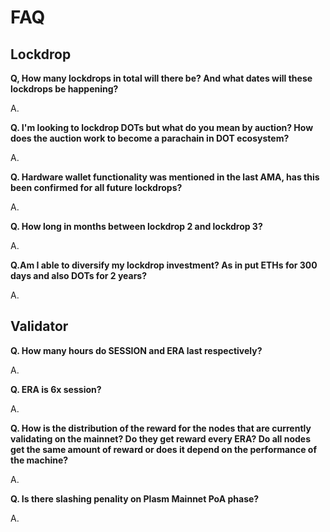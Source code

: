 # FAQ

## Lockdrop

**Q, How many lockdrops in total will there be? And what dates will these lockdrops be happening?**

A. 

**Q. I'm looking to lockdrop DOTs but what do you mean by auction? How does the auction work to become a parachain in DOT ecosystem?**

A. 

**Q. Hardware wallet functionality was mentioned in the last AMA, has this been confirmed for all future lockdrops?**

A. 

**Q. How long in months between lockdrop 2 and lockdrop 3?**

A. 

**Q.Am I able to diversify my lockdrop investment? As in put ETHs for 300 days and also DOTs for 2 years?**

A. 

## Validator

**Q. How many hours do SESSION and ERA last respectively?**

A. 

**Q. ERA is 6x session?**

A. 

**Q. How is the distribution of the reward for the nodes that are currently validating on the mainnet? Do they get reward every ERA? Do all nodes get the same amount of reward or does it depend on the performance of the machine?**

A. 

**Q. Is there slashing penality on Plasm Mainnet PoA phase?**

A. 

